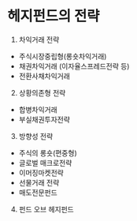 # 헤지펀드의 전략 #
1. 차익거래 전략

- 주식시장중립형(롱숏차익거래)
- 채권차익거래 (이자율스프레드전략 등)
- 전환사채차익거래

2. 상황의존형 전략

- 합병차익거래
- 부실채권투자전략

3. 방향성 전략

- 주식의 롱숏(편중형)
- 글로벌 매크로전략
- 이머징마켓전략
- 선물거래 전략
- 매도전문펀드

4. 펀드 오브 헤지펀드